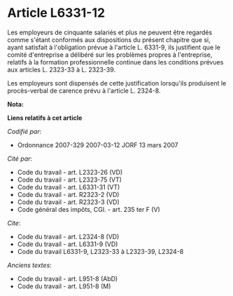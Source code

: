 # Article L6331-12

Les employeurs de cinquante salariés et plus ne peuvent être regardés comme s'étant conformés aux dispositions du présent
chapitre que si, ayant satisfait à l'obligation prévue à l'article L. 6331-9, ils justifient que le comité d'entreprise a
délibéré sur les problèmes propres à l'entreprise, relatifs à la formation professionnelle continue dans les conditions
prévues aux articles L. 2323-33 à L. 2323-39.

Les employeurs sont dispensés de cette justification lorsqu'ils produisent le procès-verbal de carence prévu à l'article L.
2324-8.

**Nota:**



**Liens relatifs à cet article**

_Codifié par_:

  - Ordonnance 2007-329 2007-03-12 JORF 13 mars 2007

_Cité par_:

  - Code du travail - art. L2323-26 (VD)
  - Code du travail - art. L2323-75 (VT)
  - Code du travail - art. L6331-31 (VT)
  - Code du travail - art. R2323-2 (VD)
  - Code du travail - art. R2323-3 (VD)
  - Code général des impôts, CGI. - art. 235 ter F (V)

_Cite_:

  - Code du travail - art. L2324-8 (VD)
  - Code du travail - art. L6331-9 (VD)
  - Code du travail L6331-9, L2323-33 à L2323-39, L2324-8

_Anciens textes_:

  - Code du travail - art. L951-8 (AbD)
  - Code du travail - art. L951-8 (M)
